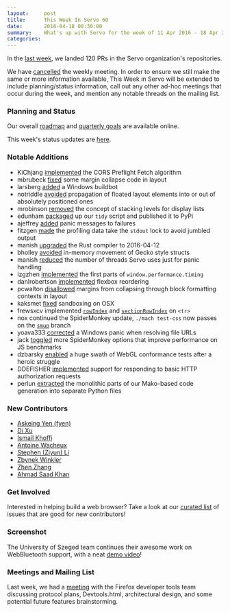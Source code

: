 ```yaml
---
layout:     post
title:      This Week In Servo 60
date:       2016-04-18 00:30:00
summary:    What's up with Servo for the week of 11 Apr 2016 - 18 Apr 2016
categories:
---
```


In the [last week](https://github.com/pulls?page=1&q=is%3Apr+is%3Amerged+closed%3A2016-04-11..2016-04-18+user%3Aservo), we landed 120 PRs in the Servo organization's repositories.

We have [cancelled](https://groups.google.com/forum/#!topic/mozilla.dev.servo/WwG0Rmh84Bg) the weekly meeting. In order to ensure we still make the same or more information available, This Week in Servo will be extended to include planning/status information, call out any other ad-hoc meetings that occur during the week, and mention any notable threads on the mailing list.

### Planning and Status

Our overall [roadmap](https://github.com/servo/servo/wiki/Roadmap) and [quarterly goals](https://docs.google.com/document/d/1JMOtVkRtb-s7auoQdnX810HGglkMK054LTXOo0_rdrU/pub) are available online.

This week's status updates are [here](http://statusupdates.dev.mozaws.net/project/servo).

### Notable Additions

 - KiChjang [implemented](https://github.com/servo/servo/pull/10189) the CORS Preflight Fetch algorithm
 - mbrubeck [fixed](https://github.com/servo/servo/pull/10655) some margin collapse code in layout
 - larsberg [added](https://github.com/servo/saltfs/pull/320) a Windows buildbot
 - notriddle [avoided](https://github.com/servo/servo/pull/10637) propagation of floated layout elements into or out of absolutely positioned ones
 - mrobinson [removed](https://github.com/servo/webrender/pull/261) the concept of stacking levels for display lists
 - edunham [packaged](https://github.com/servo/servo/pull/10590) up our `tidy` script and published it to PyPi
 - ajeffrey [added](https://github.com/servo/servo/pull/10587) panic messages to failures
 - fitzgen [made](https://github.com/servo/servo/pull/10589) the profiling data take the `stdout` lock to avoid jumbled output
 - manish [upgraded](https://github.com/servo/servo/pull/10585) the Rust compiler to 2016-04-12
 - bholley [avoided](https://github.com/servo/servo/pull/10582) in-memory movement of Gecko style structs
 - manish [reduced](https://github.com/servo/servo/pull/10572) the number of threads Servo uses just for panic handling
 - izgzhen [implemented](https://github.com/servo/servo/pull/10538) the first parts of `window.performance.timing`
 - danlrobertson [implemented](https://github.com/servo/servo/pull/10178) flexbox reordering
 - pcwalton [disallowed](https://github.com/servo/servo/pull/10458) margins from collapsing through block formatting contexts in layout
 - kaksmet [fixed](https://github.com/servo/servo/pull/10496) sandboxing on OSX
 - frewsxcv implemented [`rowIndex`](https://github.com/servo/servo/pull/10510) and [`sectionRowIndex`](https://github.com/servo/servo/pull/10558) on `<tr>`
 - nox continued the SpiderMonkey update, `./mach test-css` now passes on the [`smup`](https://github.com/servo/servo/compare/smup) branch
 - yoava333 [corrected](https://github.com/servo/rust-url/pull/185) a Windows panic when resolving file URLs
 - jack [toggled](https://github.com/servo/servo/pull/10445) more SpiderMonkey options that improve performance on JS benchmarks
 - dzbarsky [enabled](https://github.com/servo/servo/pull/10373) a huge swath of WebGL conformance tests after a heroic struggle
 - DDEFISHER [implemented](https://github.com/servo/servo/pull/10328) support for responding to basic HTTP authorization requests
 - perlun [extracted](https://github.com/servo/servo/pull/10617) the monolithic parts of our Mako-based code generation into separate Python files

### New Contributors

 - [Askeing Yen (fyen)](https://github.com/askeing)
 - [Di Xu](https://github.com/xudifsd)
 - [Ismail Khoffi](https://github.com/Liamsi)
 - [Antoine Wacheux](https://github.com/Shiroy)
 - [Stephen (Ziyun) Li](https://github.com/sliz1)
 - [Zbynek Winkler](https://github.com/zwn)
 - [Zhen Zhang](https://github.com/izgzhen)
 - [Ahmad Saad Khan](https://github.com/akhan7)

### Get Involved

Interested in helping build a web browser? Take a look at our [curated list](https://starters.servo.org/) of issues that are good for new contributors!

### Screenshot

The University of Szeged team continues their awesome work on WebBluetooth support, with a neat [demo video](http://szeged.github.io/servo/ )!

### Meetings and Mailing List

Last week, we had a [meeting](https://github.com/servo/servo/wiki/Meeting-Devtools-Servo-2) with the Firefox developer tools team discussing protocol plans, Devtools.html, architectural design, and some potential future features brainstorming.
